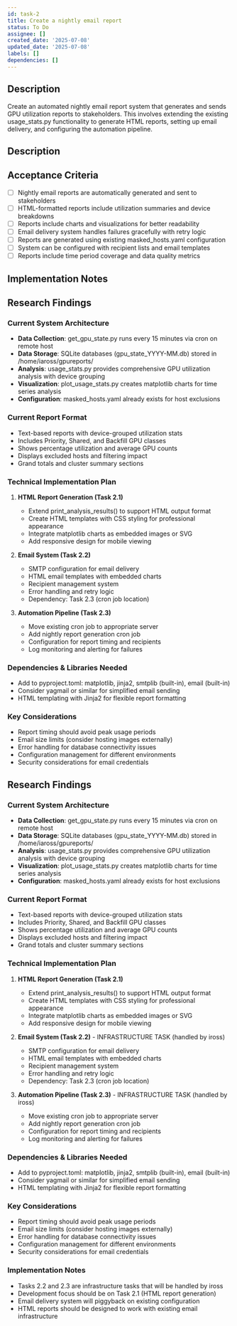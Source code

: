 ```yaml
---
id: task-2
title: Create a nightly email report
status: To Do
assignee: []
created_date: '2025-07-08'
updated_date: '2025-07-08'
labels: []
dependencies: []
---
```


## Description

Create an automated nightly email report system that generates and sends GPU utilization reports to stakeholders. This involves extending the existing usage_stats.py functionality to generate HTML reports, setting up email delivery, and configuring the automation pipeline.

## Description

## Acceptance Criteria

- [ ] Nightly email reports are automatically generated and sent to stakeholders
- [ ] HTML-formatted reports include utilization summaries and device breakdowns
- [ ] Reports include charts and visualizations for better readability
- [ ] Email delivery system handles failures gracefully with retry logic
- [ ] Reports are generated using existing masked_hosts.yaml configuration
- [ ] System can be configured with recipient lists and email templates
- [ ] Reports include time period coverage and data quality metrics

## Implementation Notes

## Research Findings

### Current System Architecture
- **Data Collection**: get_gpu_state.py runs every 15 minutes via cron on remote host
- **Data Storage**: SQLite databases (gpu_state_YYYY-MM.db) stored in /home/iaross/gpureports/
- **Analysis**: usage_stats.py provides comprehensive GPU utilization analysis with device grouping
- **Visualization**: plot_usage_stats.py creates matplotlib charts for time series analysis
- **Configuration**: masked_hosts.yaml already exists for host exclusions

### Current Report Format
- Text-based reports with device-grouped utilization stats
- Includes Priority, Shared, and Backfill GPU classes
- Shows percentage utilization and average GPU counts
- Displays excluded hosts and filtering impact
- Grand totals and cluster summary sections

### Technical Implementation Plan
1. **HTML Report Generation (Task 2.1)**
   - Extend print_analysis_results() to support HTML output format
   - Create HTML templates with CSS styling for professional appearance
   - Integrate matplotlib charts as embedded images or SVG
   - Add responsive design for mobile viewing

2. **Email System (Task 2.2)**
   - SMTP configuration for email delivery
   - HTML email templates with embedded charts
   - Recipient management system
   - Error handling and retry logic
   - Dependency: Task 2.3 (cron job location)

3. **Automation Pipeline (Task 2.3)**
   - Move existing cron job to appropriate server
   - Add nightly report generation cron job
   - Configuration for report timing and recipients
   - Log monitoring and alerting for failures

### Dependencies & Libraries Needed
- Add to pyproject.toml: matplotlib, jinja2, smtplib (built-in), email (built-in)
- Consider yagmail or similar for simplified email sending
- HTML templating with Jinja2 for flexible report formatting

### Key Considerations
- Report timing should avoid peak usage periods
- Email size limits (consider hosting images externally)
- Error handling for database connectivity issues
- Configuration management for different environments
- Security considerations for email credentials

## Research Findings

### Current System Architecture
- **Data Collection**: get_gpu_state.py runs every 15 minutes via cron on remote host
- **Data Storage**: SQLite databases (gpu_state_YYYY-MM.db) stored in /home/iaross/gpureports/
- **Analysis**: usage_stats.py provides comprehensive GPU utilization analysis with device grouping
- **Visualization**: plot_usage_stats.py creates matplotlib charts for time series analysis
- **Configuration**: masked_hosts.yaml already exists for host exclusions

### Current Report Format
- Text-based reports with device-grouped utilization stats
- Includes Priority, Shared, and Backfill GPU classes
- Shows percentage utilization and average GPU counts
- Displays excluded hosts and filtering impact
- Grand totals and cluster summary sections

### Technical Implementation Plan
1. **HTML Report Generation (Task 2.1)**
   - Extend print_analysis_results() to support HTML output format
   - Create HTML templates with CSS styling for professional appearance
   - Integrate matplotlib charts as embedded images or SVG
   - Add responsive design for mobile viewing

2. **Email System (Task 2.2)** - INFRASTRUCTURE TASK (handled by iross)
   - SMTP configuration for email delivery
   - HTML email templates with embedded charts
   - Recipient management system
   - Error handling and retry logic
   - Dependency: Task 2.3 (cron job location)

3. **Automation Pipeline (Task 2.3)** - INFRASTRUCTURE TASK (handled by iross)
   - Move existing cron job to appropriate server
   - Add nightly report generation cron job
   - Configuration for report timing and recipients
   - Log monitoring and alerting for failures

### Dependencies & Libraries Needed
- Add to pyproject.toml: matplotlib, jinja2, smtplib (built-in), email (built-in)
- Consider yagmail or similar for simplified email sending
- HTML templating with Jinja2 for flexible report formatting

### Key Considerations
- Report timing should avoid peak usage periods
- Email size limits (consider hosting images externally)
- Error handling for database connectivity issues
- Configuration management for different environments
- Security considerations for email credentials

### Implementation Notes
- Tasks 2.2 and 2.3 are infrastructure tasks that will be handled by iross
- Development focus should be on Task 2.1 (HTML report generation)
- Email delivery system will piggyback on existing configuration
- HTML reports should be designed to work with existing email infrastructure
